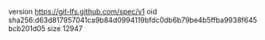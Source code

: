 version https://git-lfs.github.com/spec/v1
oid sha256:d63d817957041ca9b84d0994119bfdc0db6b79be4b5ffba9938f645bcb201d05
size 12947
